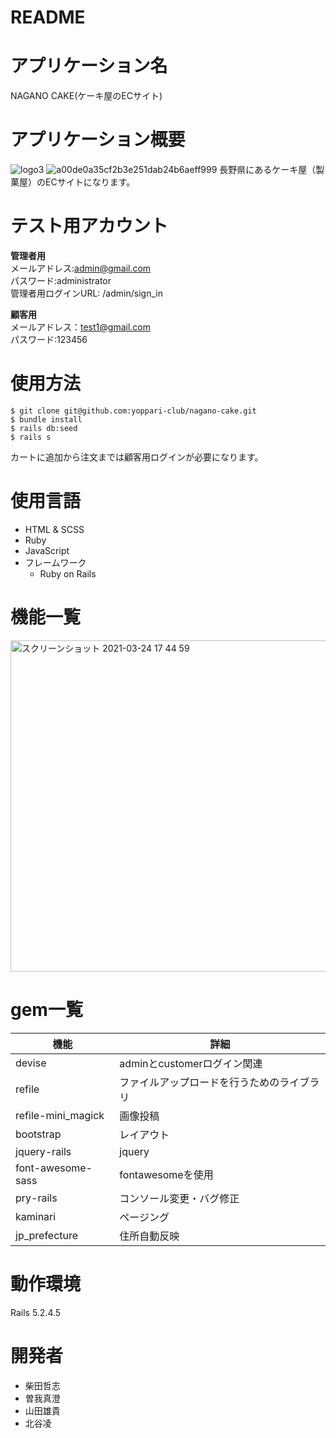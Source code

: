 # README

# アプリケーション名

NAGANO CAKE(ケーキ屋のECサイト)

# アプリケーション概要

 ![logo3](https://user-images.githubusercontent.com/77328172/111861055-b03bc300-898e-11eb-9f1c-068e630febc6.png)
 ![a00de0a35cf2b3e251dab24b6aeff999](https://user-images.githubusercontent.com/77002979/112278349-10e83a00-8cc6-11eb-899c-a0a771db22b1.png)
 長野県にあるケーキ屋（製菓屋）のECサイトになります。

# テスト用アカウント

**管理者用**<br>
メールアドレス:admin@gmail.com<br>
パスワード:administrator<br>
管理者用ログインURL: /admin/sign_in

**顧客用**<br>
メールアドレス：test1@gmail.com<br>
パスワード:123456<br>

# 使用方法

```
$ git clone git@github.com:yoppari-club/nagano-cake.git
$ bundle install
$ rails db:seed
$ rails s
```

カートに追加から注文までは顧客用ログインが必要になります。

# 使用言語
- HTML & SCSS
- Ruby
- JavaScript
- フレームワーク
  - Ruby on Rails


# 機能一覧

<img width="530" alt="スクリーンショット 2021-03-24 17 44 59" src="https://user-images.githubusercontent.com/76772716/112280877-ccaa6900-8cc8-11eb-9924-2f7642368c26.png">


# gem一覧

| 機能 | 詳細 |
----  | ----
|devise| adminとcustomerログイン関連|
|refile| ファイルアップロードを行うためのライブラリ　|
|refile-mini_magick| 画像投稿|
|bootstrap| レイアウト |
|jquery-rails| jquery|
|font-awesome-sass| fontawesomeを使用 |
|pry-rails| コンソール変更・バグ修正 |
|kaminari|ページング |
|jp_prefecture| 住所自動反映|

# 動作環境
Rails 5.2.4.5

# 開発者
- 柴田哲志
- 曽我真澄
- 山田雄貴
- 北谷凌

